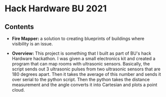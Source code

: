 # Hack Hardware BU 2021

## Contents

* **Fire Mapper:** a solution to creating blueprints of buildings where visibility is an issue.

* **Overview:**
This project is something that I built as part of BU's hack Hardware hackathon.  I was given a small electronics kit and created a program that can map rooms with ultrasonic sensors.
Basically, the script sends out 3 ultrasonic pulses from two ultrasonic sensors that are 180 degrees apart. Then it takes the average of this number and sends it over serial to the python script.
Then the python takes the distance measurement and the angle converts it into Cartesian and plots a point cloud.
